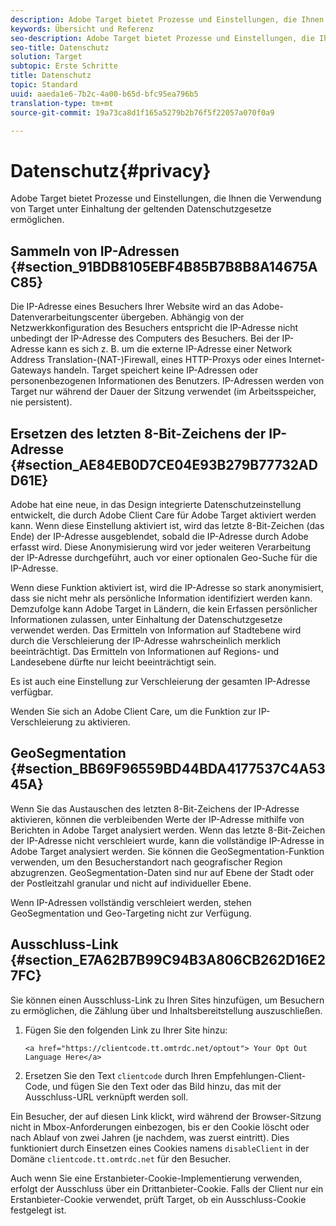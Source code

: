 ```yaml
---
description: Adobe Target bietet Prozesse und Einstellungen, die Ihnen die Verwendung von Target unter Einhaltung der geltenden Datenschutzgesetze ermöglichen.
keywords: Übersicht und Referenz
seo-description: Adobe Target bietet Prozesse und Einstellungen, die Ihnen die Verwendung von Target unter Einhaltung der geltenden Datenschutzgesetze ermöglichen.
seo-title: Datenschutz
solution: Target
subtopic: Erste Schritte
title: Datenschutz
topic: Standard
uuid: aaeda1e6-7b2c-4a00-b65d-bfc95ea796b5
translation-type: tm+mt
source-git-commit: 19a73ca8d1f165a5279b2b76f5f22057a070f0a9

---
```



# Datenschutz{#privacy}

Adobe Target bietet Prozesse und Einstellungen, die Ihnen die Verwendung von Target unter Einhaltung der geltenden Datenschutzgesetze ermöglichen.

## Sammeln von IP-Adressen   {#section_91BDB8105EBF4B85B7B8B8A14675AC85}

Die IP-Adresse eines Besuchers Ihrer Website wird an das Adobe-Datenverarbeitungscenter übergeben. Abhängig von der Netzwerkkonfiguration des Besuchers entspricht die IP-Adresse nicht unbedingt der IP-Adresse des Computers des Besuchers. Bei der IP-Adresse kann es sich z. B. um die externe IP-Adresse einer Network Address Translation-(NAT-)Firewall, eines HTTP-Proxys oder eines Internet-Gateways handeln. Target speichert keine IP-Adressen oder personenbezogenen Informationen des Benutzers. IP-Adressen werden von Target nur während der Dauer der Sitzung verwendet (im Arbeitsspeicher, nie persistent).

## Ersetzen des letzten 8-Bit-Zeichens der IP-Adresse   {#section_AE84EB0D7CE04E93B279B77732ADD61E}

Adobe hat eine neue, in das Design integrierte Datenschutzeinstellung entwickelt, die durch Adobe Client Care für Adobe Target aktiviert werden kann. Wenn diese Einstellung aktiviert ist, wird das letzte 8-Bit-Zeichen (das Ende) der IP-Adresse ausgeblendet, sobald die IP-Adresse durch Adobe erfasst wird. Diese Anonymisierung wird vor jeder weiteren Verarbeitung der IP-Adresse durchgeführt, auch vor einer optionalen Geo-Suche für die IP-Adresse.

Wenn diese Funktion aktiviert ist, wird die IP-Adresse so stark anonymisiert, dass sie nicht mehr als persönliche Information identifiziert werden kann. Demzufolge kann Adobe Target in Ländern, die kein Erfassen persönlicher Informationen zulassen, unter Einhaltung der Datenschutzgesetze verwendet werden. Das Ermitteln von Information auf Stadtebene wird durch die Verschleierung der IP-Adresse wahrscheinlich merklich beeinträchtigt. Das Ermitteln von Informationen auf Regions- und Landesebene dürfte nur leicht beeinträchtigt sein.

Es ist auch eine Einstellung zur Verschleierung der gesamten IP-Adresse verfügbar.

Wenden Sie sich an Adobe Client Care, um die Funktion zur IP-Verschleierung zu aktivieren.

## GeoSegmentation {#section_BB69F96559BD44BDA4177537C4A5345A}

Wenn Sie das Austauschen des letzten 8-Bit-Zeichens der IP-Adresse aktivieren, können die verbleibenden Werte der IP-Adresse mithilfe von Berichten in Adobe Target analysiert werden. Wenn das letzte 8-Bit-Zeichen der IP-Adresse nicht verschleiert wurde, kann die vollständige IP-Adresse in Adobe Target analysiert werden. Sie können die GeoSegmentation-Funktion verwenden, um den Besucherstandort nach geografischer Region abzugrenzen. GeoSegmentation-Daten sind nur auf Ebene der Stadt oder der Postleitzahl granular und nicht auf individueller Ebene.

Wenn IP-Adressen vollständig verschleiert werden, stehen GeoSegmentation und Geo-Targeting nicht zur Verfügung.

## Ausschluss-Link {#section_E7A62B7B99C94B3A806CB262D16E27FC}

Sie können einen Ausschluss-Link zu Ihren Sites hinzufügen, um Besuchern zu ermöglichen, die Zählung über und Inhaltsbereitstellung auszuschließen.

1. Fügen Sie den folgenden Link zu Ihrer Site hinzu:

   `<a href="https://clientcode.tt.omtrdc.net/optout"> Your Opt Out Language Here</a>`
1. Ersetzen Sie den Text `clientcode` durch Ihren Empfehlungen-Client-Code, und fügen Sie den Text oder das Bild hinzu, das mit der Ausschluss-URL verknüpft werden soll.

Ein Besucher, der auf diesen Link klickt, wird während der Browser-Sitzung nicht in Mbox-Anforderungen einbezogen, bis er den Cookie löscht oder nach Ablauf von zwei Jahren (je nachdem, was zuerst eintritt). Dies funktioniert durch Einsetzen eines Cookies namens `disableClient` in der Domäne `clientcode.tt.omtrdc.net` für den Besucher.

Auch wenn Sie eine Erstanbieter-Cookie-Implementierung verwenden, erfolgt der Ausschluss über ein Drittanbieter-Cookie. Falls der Client nur ein Erstanbieter-Cookie verwendet, prüft Target, ob ein Ausschluss-Cookie festgelegt ist.
